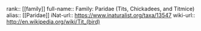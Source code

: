 

rank:: [[family]]
full-name:: Family: Paridae (Tits, Chickadees, and Titmice)
alias:: [[Paridae]]
iNat-url:: https://www.inaturalist.org/taxa/13547
wiki-url:: http://en.wikipedia.org/wiki/Tit_(bird)